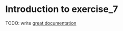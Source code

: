 # Introduction to exercise_7

TODO: write [great documentation](http://jacobian.org/writing/what-to-write/)
